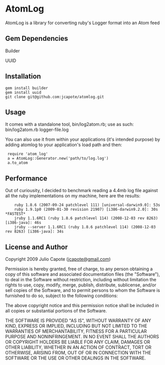 # AtomLog

AtomLog is a library for converting ruby's Logger format into an Atom feed

## Gem Dependencies

   Builder

   UUID

## Installation

	gem install builder
	gem install uuid
	git clone git@github.com:jcapote/atomlog.git

## Usage

It comes with a standalone tool, bin/log2atom.rb; use as such:
   	 bin/log2atom.rb logger-file.log

You can also use it from within your applications (it's intended purpose) by adding atomlog
to your application's load path and then:

   	 require 'atom_log'
	 a = AtomLog::Generator.new('path/to/log.log')
	 a.to_atom


## Performance

Out of curiousity, I decided to benchmark reading a 4.4mb log file against all the ruby implementations on my machine, here are the results:

        ruby 1.8.6 (2007-09-24 patchlevel 111) [universal-darwin9.0]: 53s
        ruby 1.9.1p0 (2009-01-30 revision 21907) [i386-darwin9.2.0]: 30s *FASTEST*
        jruby 1.1.6RC1 (ruby 1.8.6 patchlevel 114) (2008-12-03 rev 8263) [i386-java]: 46s
        jruby --server 1.1.6RC1 (ruby 1.8.6 patchlevel 114) (2008-12-03 rev 8263) [i386-java]: 34s   
	

## License and Author

Copyright 2009 Julio Capote (jcapote@gmail.com)

Permission is hereby granted, free of charge, to any person obtaining
a copy of this software and associated documentation files (the
"Software"), to deal in the Software without restriction, including
without limitation the rights to use, copy, modify, merge, publish,
distribute, sublicense, and/or sell copies of the Software, and to
permit persons to whom the Software is furnished to do so, subject to
the following conditions:

The above copyright notice and this permission notice shall be
included in all copies or substantial portions of the Software.

THE SOFTWARE IS PROVIDED "AS IS", WITHOUT WARRANTY OF ANY KIND,
EXPRESS OR IMPLIED, INCLUDING BUT NOT LIMITED TO THE WARRANTIES OF
MERCHANTABILITY, FITNESS FOR A PARTICULAR PURPOSE AND
NONINFRINGEMENT. IN NO EVENT SHALL THE AUTHORS OR COPYRIGHT HOLDERS BE
LIABLE FOR ANY CLAIM, DAMAGES OR OTHER LIABILITY, WHETHER IN AN ACTION
OF CONTRACT, TORT OR OTHERWISE, ARISING FROM, OUT OF OR IN CONNECTION
WITH THE SOFTWARE OR THE USE OR OTHER DEALINGS IN THE SOFTWARE.
